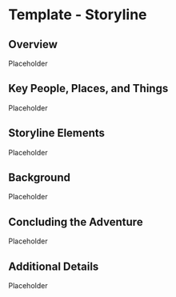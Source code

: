 # Template - Storyline

## Overview

Placeholder

## Key People, Places, and Things

Placeholder

## Storyline Elements

Placeholder

## Background

Placeholder

## Concluding the Adventure

Placeholder

## Additional Details

Placeholder